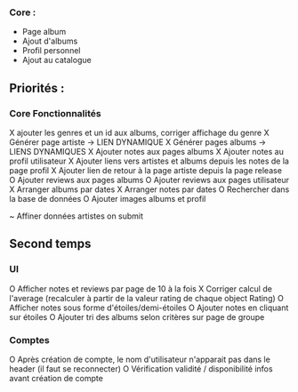 ### Core :
- Page album
- Ajout d'albums
- Profil personnel
- Ajout au catalogue

## Priorités :

### Core Fonctionnalités
X ajouter les genres et un id aux albums, corriger affichage du genre
X Générer page artiste -> LIEN DYNAMIQUE
X Générer pages albums -> LIENS DYNAMIQUES
X Ajouter notes aux pages albums
X Ajouter notes au profil utilisateur
X Ajouter liens vers artistes et albums depuis les notes de la page profil
X Ajouter lien de retour à la page artiste depuis la page release
O Ajouter reviews aux pages albums
O Ajouter reviews aux pages utilisateur
X Arranger albums par dates
X Arranger notes par dates
O Rechercher dans la base de données
O Ajouter images albums et profil


~ Affiner données artistes on submit


## Second temps
### UI
O Afficher notes et reviews par page de 10 à la fois
X Corriger calcul de l'average (recalculer à partir de la valeur rating de chaque object Rating)
O Afficher notes sous forme d'étoiles/demi-étoiles
O Ajouter notes en cliquant sur étoiles
O Ajouter tri des albums selon critères sur page de groupe

### Comptes
O Après création de compte, le nom d'utilisateur n'apparait pas dans le header (il faut se reconnecter)
O Vérification validité / disponibilité infos avant création de compte